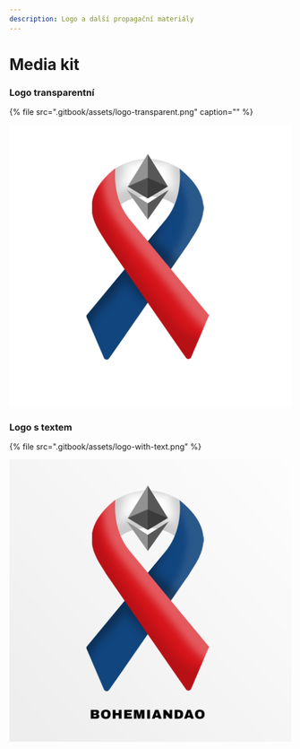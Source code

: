 ```yaml
---
description: Logo a další propagační materiály
---
```


# Media kit



### Logo transparentní

{% file src=".gitbook/assets/logo-transparent.png" caption="" %}

![](.gitbook/assets/logo-transparent.png)

### Logo s textem

{% file src=".gitbook/assets/logo-with-text.png" %}

![](.gitbook/assets/logo-with-text.png)



